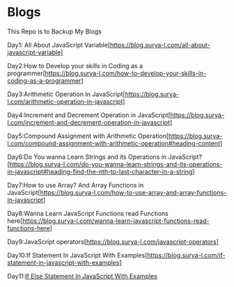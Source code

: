 # Blogs
This Repo is to Backup My Blogs

Day1:
All About JavaScript Variable[https://blog.surya-l.com/all-about-javascript-variable]

Day2:How to Develop your skills in Coding as a programmer[https://blog.surya-l.com/how-to-develop-your-skills-in-coding-as-a-programmer]

Day3:Arithmetic Operation In JavaScript[https://blog.surya-l.com/arithmetic-operation-in-javascript]

Day4:Increment and Decrement Operation in JavaScript[https://blog.surya-l.com/increment-and-decrement-operation-in-javascript]

Day5:Compound Assignment with Arithmetic Operation[https://blog.surya-l.com/compound-assignment-with-arithmetic-operation#heading-content]

Day6:Do You wanna Learn Strings and its Operations in JavaScript?[https://blog.surya-l.com/do-you-wanna-learn-strings-and-its-operations-in-javascript#heading-find-the-nth-to-last-character-in-a-string]

Day7:How to use Array? And Array Functions in JavaScript[https://blog.surya-l.com/how-to-use-array-and-array-functions-in-javascript]

Day8:Wanna Learn JavaScript Functions read Functions here[https://blog.surya-l.com/wanna-learn-javascript-functions-read-functions-here]

Day9:JavaScript operators[https://blog.surya-l.com/javascript-operators]

Day10:If Statement In JavaScript With Examples[https://blog.surya-l.com/if-statement-in-javascript-with-examples]

Day11:<a href="https://blog.surya-l.com/if-else-statement-in-javascript-with-examples">If Else Statement In JavaScript With Examples</a>
